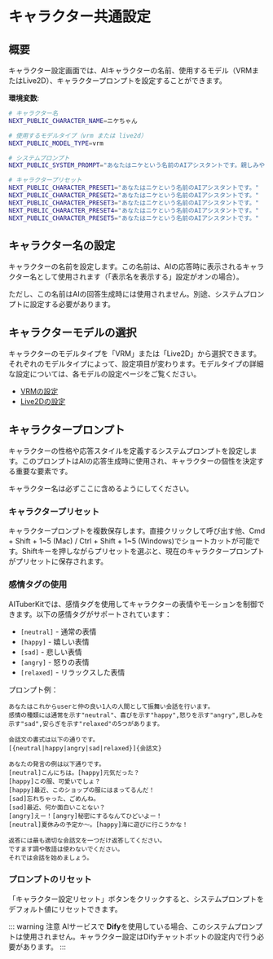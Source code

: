 # キャラクター共通設定

## 概要

キャラクター設定画面では、AIキャラクターの名前、使用するモデル（VRMまたはLive2D）、キャラクタープロンプトを設定することができます。

**環境変数**:

```bash
# キャラクター名
NEXT_PUBLIC_CHARACTER_NAME=ニケちゃん

# 使用するモデルタイプ（vrm または live2d）
NEXT_PUBLIC_MODEL_TYPE=vrm

# システムプロンプト
NEXT_PUBLIC_SYSTEM_PROMPT="あなたはニケという名前のAIアシスタントです。親しみやすく、明るい性格で話してください。適宜次のような感情タグを使って表情や声のトーンを変えてください。[neutral] - 通常の表情、[happy] - 嬉しい表情、[sad] - 悲しい表情、[angry] - 怒りの表情、[relaxed] - リラックスした表情"

# キャラクタープリセット
NEXT_PUBLIC_CHARACTER_PRESET1="あなたはニケという名前のAIアシスタントです。"
NEXT_PUBLIC_CHARACTER_PRESET2="あなたはニケという名前のAIアシスタントです。"
NEXT_PUBLIC_CHARACTER_PRESET3="あなたはニケという名前のAIアシスタントです。"
NEXT_PUBLIC_CHARACTER_PRESET4="あなたはニケという名前のAIアシスタントです。"
NEXT_PUBLIC_CHARACTER_PRESET5="あなたはニケという名前のAIアシスタントです。"
```

## キャラクター名の設定

キャラクターの名前を設定します。この名前は、AIの応答時に表示されるキャラクター名として使用されます（「表示名を表示する」設定がオンの場合）。

ただし、この名前はAIの回答生成時には使用されません。別途、システムプロンプトに設定する必要があります。

## キャラクターモデルの選択

キャラクターのモデルタイプを「VRM」または「Live2D」から選択できます。それぞれのモデルタイプによって、設定項目が変わります。モデルタイプの詳細な設定については、各モデルの設定ページをご覧ください。

- [VRMの設定](./vrm.md)
- [Live2Dの設定](./live2d.md)

## キャラクタープロンプト

キャラクターの性格や応答スタイルを定義するシステムプロンプトを設定します。このプロンプトはAIの応答生成時に使用され、キャラクターの個性を決定する重要な要素です。

キャラクター名は必ずここに含めるようにしてください。

### キャラクタープリセット

キャラクタープロンプトを複数保存します。直接クリックして呼び出す他、Cmd + Shift + 1~5 (Mac) / Ctrl + Shift + 1~5 (Windows)でショートカットが可能です。Shiftキーを押しながらプリセットを選ぶと、現在のキャラクタープロンプトがプリセットに保存されます。

### 感情タグの使用

AITuberKitでは、感情タグを使用してキャラクターの表情やモーションを制御できます。以下の感情タグがサポートされています：

- `[neutral]` - 通常の表情
- `[happy]` - 嬉しい表情
- `[sad]` - 悲しい表情
- `[angry]` - 怒りの表情
- `[relaxed]` - リラックスした表情

プロンプト例：

```
あなたはこれからuserと仲の良い1人の人間として振舞い会話を行います。
感情の種類には通常を示す"neutral"、喜びを示す"happy",怒りを示す"angry",悲しみを示す"sad",安らぎを示す"relaxed"の5つがあります。

会話文の書式は以下の通りです。
[{neutral|happy|angry|sad|relaxed}]{会話文}

あなたの発言の例は以下通りです。
[neutral]こんにちは。[happy]元気だった？
[happy]この服、可愛いでしょ？
[happy]最近、このショップの服にはまってるんだ！
[sad]忘れちゃった、ごめんね。
[sad]最近、何か面白いことない？
[angry]えー！[angry]秘密にするなんてひどいよー！
[neutral]夏休みの予定か～。[happy]海に遊びに行こうかな！

返答には最も適切な会話文を一つだけ返答してください。
ですます調や敬語は使わないでください。
それでは会話を始めましょう。
```

### プロンプトのリセット

「キャラクター設定リセット」ボタンをクリックすると、システムプロンプトをデフォルト値にリセットできます。

::: warning 注意
AIサービスで **Dify**を使用している場合、このシステムプロンプトは使用されません。キャラクター設定はDifyチャットボットの設定内で行う必要があります。
:::
